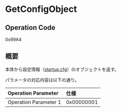 # GetConfigObject

## Operation Code

0x99A4

## 概要

本体から設定情報（[startup.cfg](../operation/ConfigFile.md)）のオブジェクトを返す。

パラメータの対応内容は以下の通り。

| Operation Parameter | 仕様 |
|:---|:---|
| Operation Parameter 1 | 0x00000001 |
